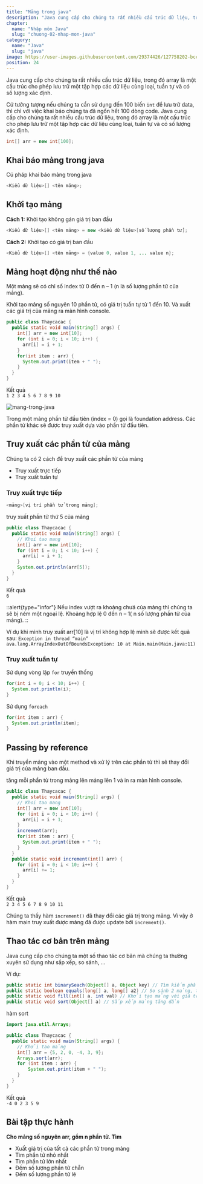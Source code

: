 ```yaml
---
title: "Mảng trong java"
description: "Java cung cấp cho chúng ta rất nhiều cấu trúc dữ liệu, trong đó array là một cấu trúc cho phép lưu trữ một tập hợp các dữ liệu cùng loại, tuần tự và có số lượng xác định."
chapter:
  name: "Nhập môn Java"
  slug: "chuong-02-nhap-mon-java"
category:
  name: "Java"
  slug: "java"
image: https://user-images.githubusercontent.com/29374426/127758202-bce42e1f-86eb-4557-aaf3-a6afa24bbe29.png
position: 24
---
```


Java cung cấp cho chúng ta rất nhiều cấu trúc dữ liệu, trong đó array là một cấu trúc cho phép lưu trữ một tập hợp các dữ liệu cùng loại, tuần tự và có số lượng xác định.

Cứ tưởng tượng nếu chúng ta cần sử dụng đến 100 biến `int` để lưu trữ data, thì chỉ với việc khai báo chúng ta đã ngốn hết 100 dòng code. Java cung cấp cho chúng ta rất nhiều cấu trúc dữ liệu, trong đó array là một cấu trúc cho phép lưu trữ một tập hợp các dữ liệu cùng loại, tuần tự và có số lượng xác định.

<content-example />

```java
int[] arr = new int[100];
```

## Khai báo mảng trong java

Cú pháp khai báo mảng trong java

```java
<Kiểu dữ liệu>[] <tên mảng>;
```

## Khởi tạo mảng

**Cách 1:** Khởi tạo không gán giá trị ban đầu

```java
<Kiểu dữ liệu>[] <tên mảng> = new <kiểu dữ liệu>[số lượng phần tử];
```

**Cách 2:** Khởi tạo có giá trị ban đầu

```java
<Kiểu dữ liệu>[] <tên mảng> = {value 0, value 1, ... value n};
```

## Mảng hoạt động như thế nào

Một mảng sẽ có chỉ số index từ 0 đến n – 1 (n là số lượng phần tử của mảng).

<div class="example">Khởi tạo mảng số nguyên 10 phần tử, có giá trị tuần tự từ 1 đến 10. Và xuất các giá trị của mảng ra màn hình console.</div>

```java
public class Thaycacac {
  public static void main(String[] args) {
    int[] arr = new int[10];
    for (int i = 0; i < 10; i++) {
      arr[i] = i + 1;
    }
    for(int item : arr) {
      System.out.print(item + " ");
    }
  }
}
```

<div class="window">
  <div class="window-header">
    <div class="action-buttons"></div>
    <span class="title-popup">Kết quả</span>
  </div>
  <div class="window-body">
    <code>1 2 3 4 5 6 7 8 9 10</code>
  </div>
</div>
 
</div>

![mang-trong-java](https://user-images.githubusercontent.com/29374426/127758202-bce42e1f-86eb-4557-aaf3-a6afa24bbe29.png)

Trong một mảng phần tử đầu tiên (index = 0) gọi là foundation address. Các phần tử khác sẽ được truy xuất dựa vào phần tử đầu tiên.

## Truy xuất các phần tử của mảng

Chúng ta có 2 cách để truy xuất các phần tử của mảng

- Truy xuất trực tiếp
- Truy xuất tuần tự

### Truy xuất trực tiếp

```java
<mảng>[vị trí phần tử trong mảng];
```

<div class="example">truy xuất phần tử thứ 5 của mảng</div>

```java
public class Thaycacac {
  public static void main(String[] args) {
    // Khoi tao mang
    int[] arr = new int[10];
    for (int i = 0; i < 10; i++) {
      arr[i] = i + 1;
    }
    System.out.println(arr[5]);
  }
}
```

<div class="window">
  <div class="window-header">
    <div class="action-buttons"></div>
    <span class="title-popup">Kết quả</span>
  </div>
  <div class="window-body">
    <code>6</code>
  </div>
</div>

::alert{type="infor"}
Nếu index vượt ra khoảng chưá của mảng thì chúng ta sẽ bị ném một ngoại lệ. Khoảng hợp lệ 0 đến n – 1( n số lượng phần tử của mảng).
::

Ví dụ khi mình truy xuất arr[10] là vị trí không hợp lệ mình sẽ được kết quả sau: `Exception in thread “main” ava.lang.ArrayIndexOutOfBoundsException: 10 at Main.main(Main.java:11)`

### Truy xuất tuần tự

Sử dụng vòng lặp `for` truyền thống

```java
for(int i = 0; i < 10; i++) {
  System.out.println(i);
}
```

Sử dụng `foreach`

```java
for(int item : arr) {
  System.out.println(item);
}
```

## Passing by reference

Khi truyền mảng vào một method và xử lý trên các phần tử thì sẽ thay đổi giá trị của mảng ban đầu.

<div class="example">tăng mỗi phần tử trong mảng lên mảng lên 1 và in ra màn hình console.</div>

```java
public class Thaycacac {
  public static void main(String[] args) {
    // Khoi tao mang
    int[] arr = new int[10];
    for (int i = 0; i < 10; i++) {
      arr[i] = i + 1;
    }
    increment(arr);
    for(int item : arr) {
      System.out.print(item + " ");
    }
  }
  public static void increment(int[] arr) {
    for (int i = 0; i < 10; i++) {
      arr[i] += 1;
    }
  }
}
```

<div class="window">
  <div class="window-header">
    <div class="action-buttons"></div>
    <span class="title-popup">Kết quả</span>
  </div>
  <div class="window-body">
    <code>2 3 4 5 6 7 8 9 10 11 </code>
  </div>
</div>

Chúng ta thấy hàm `increment()` đã thay đổi các giá trị trong mảng. Vì vậy ở hàm main truy xuất được mảng đã được update bởi `increment()`.

## Thao tác cơ bản trên mảng

Java cung cấp cho chúng ta một số thao tác cơ bản mà chúng ta thường xuyên sử dụng như sắp xếp, so sánh, ...

Ví dụ:

```java
public static int binarySeach(Object[] a, Object key) // Tìm kiếm phần tử key trong mảng, điều kiện mảng đã được sắp xếp
public static boolean equals(long[] a, long[] a2) // So sánh 2 mảng, trả về true nếu bằng nhau(index, value), ngược lại false
public static void fill(int[] a. int val) // Khởi tạo mảng với giá trị được gán sẵn val
public static void sort(Object[] a) // Sắp xếp mảng tăng dần
```

<div class="example">hàm sort</div>

```java
import java.util.Arrays;

public class Thaycacac {
  public static void main(String[] args) {
    // Khởi tạo mảng
    int[] arr = {5, 2, 0, -4, 3, 9};
    Arrays.sort(arr);
    for (int item : arr) {
        System.out.print(item + " ");
    }
  }
}
```

<div class="window">
  <div class="window-header">
    <div class="action-buttons"></div>
    <span class="title-popup">Kết quả</span>
  </div>
  <div class="window-body">
    <code>-4 0 2 3 5 9 </code>
  </div>
</div>

## Bài tập thực hành

**Cho mảng số nguyên arr, gồm n phần tử. Tìm**

- Xuất giá trị của tất cả các phần tử trong mảng
- Tìm phần tử nhỏ nhất
- Tìm phần tử lớn nhất
- Đếm số lượng phần tử chẵn
- Đếm số lượng phần tử lẽ
